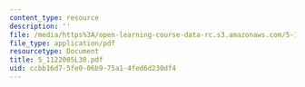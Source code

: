 ```yaml
---
content_type: resource
description: ''
file: /media/https%3A/open-learning-course-data-rc.s3.amazonaws.com/5-112-principles-of-chemical-science-fall-2005/ccbb16d75fe006b975a14fed6d230df4_5_1122005L30.pdf
file_type: application/pdf
resourcetype: Document
title: 5_1122005L30.pdf
uid: ccbb16d7-5fe0-06b9-75a1-4fed6d230df4
---
```

